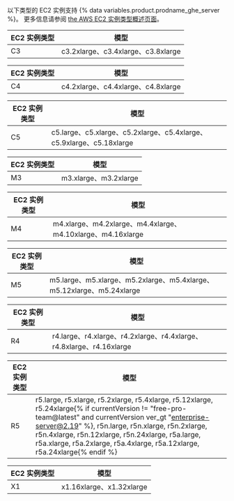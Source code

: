 以下类型的 EC2 实例支持 {% data variables.product.prodname_ghe_server %}。 更多信息请参阅 [the AWS EC2 实例类型概述页面](http://aws.amazon.com/ec2/instance-types/)。

| EC2 实例类型 | 模型                               |
| -------- | -------------------------------- |
| C3       | c3.2xlarge、c3.4xlarge、c3.8xlarge |

| EC2 实例类型 | 模型                               |
| -------- | -------------------------------- |
| C4       | c4.2xlarge、c4.4xlarge、c4.8xlarge |

| EC2 实例类型 | 模型                                                              |
| -------- | --------------------------------------------------------------- |
| C5       | c5.large、c5.xlarge、c5.2xlarge、c5.4xlarge、c5.9xlarge、c5.18xlarge |

| EC2 实例类型 | 模型                   |
| -------- | -------------------- |
| M3       | m3.xlarge、m3.2xlarge |

| EC2 实例类型 | 模型                                                      |
| -------- | ------------------------------------------------------- |
| M4       | m4.xlarge、m4.2xlarge、m4.4xlarge、m4.10xlarge、m4.16xlarge |

| EC2 实例类型 | 模型                                                               |
| -------- | ---------------------------------------------------------------- |
| M5       | m5.large、m5.xlarge、m5.2xlarge、m5.4xlarge、m5.12xlarge、m5.24xlarge |

| EC2 实例类型 | 模型                                                              |
| -------- | --------------------------------------------------------------- |
| R4       | r4.large、r4.xlarge、r4.2xlarge、r4.4xlarge、r4.8xlarge、r4.16xlarge |

| EC2 实例类型 | 模型                                                                                                                                                                                                                                                                                                                                             |
| -------- | ---------------------------------------------------------------------------------------------------------------------------------------------------------------------------------------------------------------------------------------------------------------------------------------------------------------------------------------------- |
| R5       | r5.large, r5.xlarge, r5.2xlarge, r5.4xlarge, r5.12xlarge, r5.24xlarge{% if currentVersion != "free-pro-team@latest" and currentVersion ver_gt "enterprise-server@2.19" %}, r5n.large, r5n.xlarge, r5n.2xlarge, r5n.4xlarge, r5n.12xlarge, r5n.24xlarge, r5a.large, r5a.xlarge, r5a.2xlarge, r5a.4xlarge, r5a.12xlarge, r5a.24xlarge{% endif %}

| EC2 实例类型 | 模型                      |
| -------- | ----------------------- |
| X1       | x1.16xlarge、x1.32xlarge |
